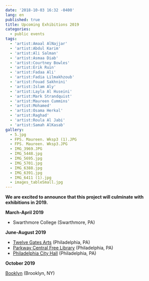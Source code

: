 ```yaml
---
date: '2018-10-03 16:32 -0400'
lang: en
published: true
title: Upcoming Exhibitions 2019
categories:
  - public events
tags:
  - 'artist:Amaal AlNajjar'
  - 'artist:Abdul Karim'
  - 'artist:Ali Salman'
  - 'artist:Asmaa Diab'
  - 'artist:Courtney Bowles'
  - 'artist:Erik Ruin'
  - 'artist:Fadaa Ali'
  - 'artist:Fadia Lilmakhzoub'
  - 'artist:Fouad Sakhnini'
  - 'artist:Islam Aly'
  - 'artist:Layla Al Huseini'
  - 'artist:Mark Strandquist'
  - 'artist:Maureen Cummins'
  - 'artist:Mohamed'
  - 'artist:Osama Herkal'
  - 'artist:Raghad'
  - 'artist:Roula Al Jabi'
  - 'artist:Samah AlKasab'
gallery:
  - 5.jpg
  - FPS. Maureen. Wksp3 (1).JPG
  - FPS. Maureen. Wksp3.JPG
  - IMG_3969.JPG
  - IMG_5448.jpg
  - IMG_5695.jpg
  - IMG_5701.jpg
  - IMG_6388.jpg
  - IMG_6391.jpg
  - IMG_6411 (1).jpg
  - images_tableSmall.jpg
---
```

**We are excited to announce that this project will culminate with exhibitions in 2019.**


**March-April 2019**

- Swarthmore College (Swarthmore, PA)
    
**June-August 2019**

- [Twelve Gates Arts](http://www.twelvegatesarts.org/) (Philadelphia, PA) 
- [Parkway Central Free Library](http://www.freelibrary.org/) (Philadelphia, PA) 
- [Philadelphia City Hall](http://creativephl.org/exhibitions/) (Philadelphia, PA)
        
**October 2019**

[Booklyn](https://booklyn.org/) (Brooklyn, NY)
